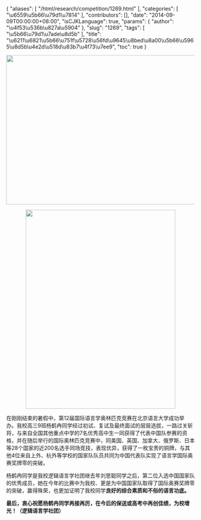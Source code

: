 {
    "aliases": [
        "/html/research/competition/1269.html"
    ],
    "categories": [
        "\u6559\u5b66\u79d1\u7814"
    ],
    "contributors": [],
    "date": "2014-09-09T00:00:00+08:00",
    "isCJKLanguage": true,
    "params": {
        "author": "\u4f53\u536b\u827a\u5904"
    },
    "slug": "1269",
    "tags": [
        "\u5b66\u79d1\u7ade\u8d5b"
    ],
    "title": "\u6211\u6821\u5b66\u751f\u5728\u56fd\u9645\u8bed\u8a00\u5b66\u5965\u8d5b\u4e2d\u518d\u83b7\u4f73\u7ee9",
    "toc": true
}


<img
    src="https://cdn.tfls.online/mirror/full/f435ecea5d9aa7e18fec0e0989fb70e722e31688.jpg"
    style="display:block;margin-left:auto;margin-right:auto;"
    decoding="async"
    fetchpriority="auto"
    loading="lazy"
    height="400"
    width="600"
/>





<img
    src="https://cdn.tfls.online/mirror/full/eddc9aa0a04f40eef032d0554cefd2e5202529aa.jpg"
    style="display:block;margin-left:auto;margin-right:auto;"
    decoding="async"
    fetchpriority="auto"
    loading="lazy"
    height="533"
    width="400"
/>




  





在刚刚结束的暑假中，第12届国际语言学奥林匹克竞赛在北京语言大学成功举办。我校高三9班杨鹤冉同学经过初试、复试及最终面试的层层选拔，一路过关斩将，与来自全国其他重点中学的7名优秀高中生一同获得了代表中国队参赛的资格，并在随后举行的国际奥林匹克竞赛中，同美国、英国、加拿大、俄罗斯、日本等28个国家的近200名选手同场竞技，表现优异，获得了一枚宝贵的铜牌，与其他4位来自上外、杭外等学校的国家队队员共同为中国代表队实现了语言学国际奥赛奖牌零的突破。




杨鹤冉同学是我校逻辑语言学社团继去年刘思聪同学之后，第二位入选中国国家队的优秀成员，她在今年的比赛中为我校、更是为中国国家队取得了国际奥赛奖牌零的突破，赢得殊荣，也更加证明了我校同学**良好的综合素质和不俗的语言功底。**




**最后，衷心祝愿杨鹤冉同学再接再厉，在今后的保送或高考中再创佳绩，为校增光！（逻辑语言学社团）**




  




